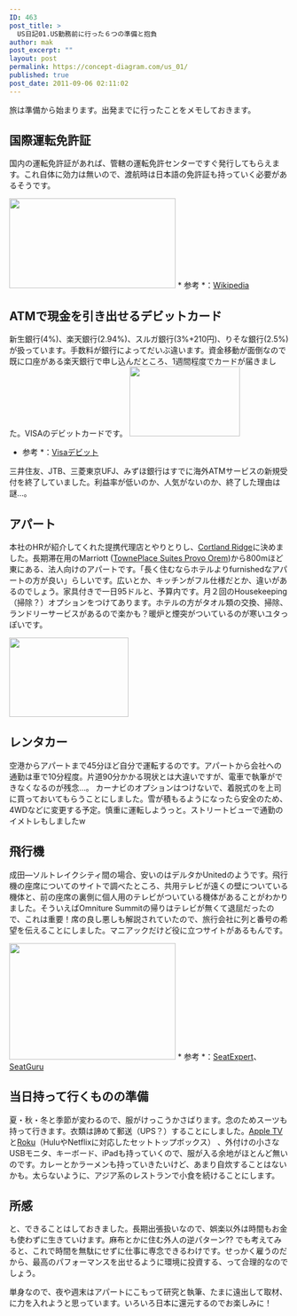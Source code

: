 ```yaml
---
ID: 463
post_title: >
  US日記01.US勤務前に行った６つの準備と抱負
author: mak
post_excerpt: ""
layout: post
permalink: https://concept-diagram.com/us_01/
published: true
post_date: 2011-09-06 02:11:02
---
```

旅は準備から始まります。出発までに行ったことをメモしておきます。

## 国際運転免許証
国内の運転免許証があれば、管轄の運転免許センターですぐ発行してもらえます。これ自体に効力は無いので、渡航時は日本語の免許証も持っていく必要があるそうです。

<img class="alignnone size-medium wp-image-437" src="http://res.cloudinary.com/mak00s/image/upload/h_162,w_300/v1509665519/license_rcbo4t.png" alt="" width="300" height="162" />
* 参考 *：<a href="http://ja.wikipedia.org/wiki/%E5%9B%BD%E9%9A%9B%E9%81%8B%E8%BB%A2%E5%85%8D%E8%A8%B1%E8%A8%BC">Wikipedia</a>

## ATMで現金を引き出せるデビットカード
新生銀行(4%)、楽天銀行(2.94%)、スルガ銀行(3%+210円)、りそな銀行(2.5%)が扱っています。手数料が銀行によってだいぶ違います。資金移動が面倒なので既に口座がある楽天銀行で申し込んだところ、1週間程度でカードが届きました。VISAのデビットカードです。
<img class="alignnone size-medium wp-image-438" src="http://res.cloudinary.com/mak00s/image/upload/v1509665517/debit_mfu8gy.png" alt="" width="199" height="126" />
* 参考 *：<a href="http://www.visa-news.jp/debit/application.html">Visaデビット</a>

三井住友、JTB、三菱東京UFJ、みずほ銀行はすでに海外ATMサービスの新規受付を終了していました。利益率が低いのか、人気がないのか、終了した理由は謎...。

## アパート
本社のHRが紹介してくれた提携代理店とやりとりし、<a href="http://www.apartmentguide.com/apartments/Utah/Orem/Cortland-Ridge/17239/">Cortland Ridge</a>に決めました。長期滞在用のMarriott (<a href="http://www.marriott.com/hotels/travel/slcto-towneplace-suites-provo-orem/">TownePlace Suites Provo Orem</a>)から800mほど東にある、法人向けのアパートです。「長く住むならホテルよりfurnishedなアパートの方が良い」らしいです。広いとか、キッチンがフル仕様だとか、違いがあるのでしょう。家具付きで一日95ドルと、予算内です。月２回のHousekeeping（掃除？）オプションをつけてあります。ホテルの方がタオル類の交換、掃除、ランドリーサービスがあるので楽かも？暖炉と煙突がついているのが寒いユタっぽいです。

<img class="alignnone size-medium wp-image-439" src="http://res.cloudinary.com/mak00s/image/upload/v1509665515/apart_hhtwvf.png" alt="" width="215" height="143" />

## レンタカー
空港からアパートまで45分ほど自分で運転するのです。アパートから会社への通勤は車で10分程度。片道90分かかる現状とは大違いですが、電車で執筆ができなくなるのが残念...。
カーナビのオプションはつけないで、着脱式のを上司に買っておいてもらうことにしました。雪が積もるようになったら安全のため、4WDなどに変更する予定。慎重に運転しようっと。ストリートビューで通勤のイメトレもしましたw

## 飛行機
成田―ソルトレイクシティ間の場合、安いのはデルタかUnitedのようです。飛行機の座席についてのサイトで調べたところ、共用テレビが遠くの壁についている機体と、前の座席の裏側に個人用のテレビがついている機体があることがわかりました。そういえばOmniture Summitの帰りはテレビが無くて退屈だったので、これは重要！席の良し悪しも解説されていたので、旅行会社に列と番号の希望を伝えることにしました。マニアックだけど役に立つサイトがあるもんです。

<img class="alignnone size-medium wp-image-440" src="http://res.cloudinary.com/mak00s/image/upload/h_210,w_300/v1509665514/seat_ngfoxv.png" alt="" width="300" height="210" />
* 参考 *：<a href="http://seatexpert.com/seatmap/226/Delta_Air_Lines_Airbus_A330-200/">SeatExpert</a>、<a href="http://www.seatguru.com/charts/longhaul_economy.php">SeatGuru</a>

## 当日持って行くものの準備
夏・秋・冬と季節が変わるので、服がけっこうかさばります。念のためスーツも持って行きます。衣類は諦めて郵送（UPS？）することにしました。<a href="http://www.apple.com/jp/appletv/">Apple TV</a>と<a href="http://www.roku.com/">Roku</a>（HuluやNetflixに対応したセットトップボックス） 、外付けの小さなUSBモニタ、キーボード、iPadも持っていくので、服が入る余地がほとんど無いのです。カレーとかラーメンも持っていきたいけど、あまり自炊することはないかも。太らないように、アジア系のレストランで小食を続けることにします。

## 所感
と、できることはしておきました。長期出張扱いなので、娯楽以外は時間もお金も使わずに生きていけます。麻布とかに住む外人の逆パターン?? でも考えてみると、これで時間を無駄にせずに仕事に専念できるわけです。せっかく雇うのだから、最高のパフォーマンスを出せるように環境に投資する、って合理的なのでしょう。

単身なので、夜や週末はアパートにこもって研究と執筆、たまに遠出して取材、に力を入れようと思っています。いろいろ日本に還元するのでお楽しみに！